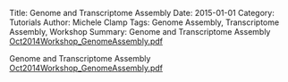 Title: Genome and Transcriptome Assembly
Date: 2015-01-01
Category: Tutorials
Author: Michele Clamp
Tags: Genome Assembly, Transcriptome Assembly, Workshop
Summary: Genome and Transcriptome Assembly <a href="/images/Oct2014Workshop_GenomeAssembly.pdf">Oct2014Workshop_GenomeAssembly.pdf</a>


Genome and Transcriptome Assembly <a href="/images/Oct2014Workshop_GenomeAssembly.pdf">Oct2014Workshop_GenomeAssembly.pdf</a>
